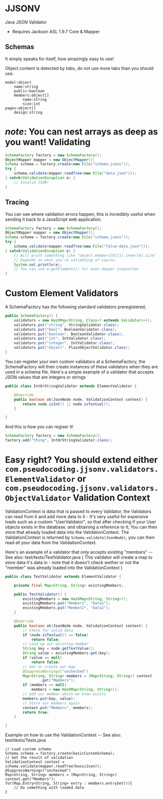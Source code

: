 JJSONV
======

Java JSON Validator
- Requires Jackson ASL 1.9.7 Core & Mapper

Schemas
-------
It simply speaks for itself, how amazingly easy to use!

Object content is detected by _tabs_, do not use more tabs than you should use.
```
model:object
	name:string
	public:boolean
	members:object[]
		name:string
		size:int
pages:object[]
	design:string
```
_note_: You can nest arrays as deep as you want!
Validating
==========
```java
SchemaFactory factory = new SchemaFactory();
ObjectMapper mapper = new ObjectMapper();
Schema schema = factory.create(new File("schema.jsons"));
try {
	schema.validate(mapper.readTree(new File("data.json")));
} catch(ValidationException e) {
	// Invalid JSON!
}
```
Tracing
-------
You can see where validation errors happen, this is incredibly useful when sending it back to a JavaScript web application.
```java
SchemaFactory factory = new SchemaFactory();
ObjectMapper mapper = new ObjectMapper();
Schema schema = factory.create(new File("schema.jsons"));
try {
	schema.validate(mapper.readTree(new File("false-data.json")));
} catch(ValidationException e) {
	// Will print something like "object.members[0][1].inner[4].size"
	// Depends on what you're validating of course.
	System.out.println(e);
	// You can use e.getElements() for even deeper inspection
}
```
Custom Element Validators
=========================
A SchemaFactory has the following standard validators preregistered;
```java
public SchemaFactory() {
	validators = new HashMap<String, Class<? extends Validator>>();
	validators.put("string", StringValidator.class);
	validators.put("bool", BooleanValidator.class);
	validators.put("boolean", BooleanValidator.class);
	validators.put("int", IntValidator.class);
	validators.put("integer", IntValidator.class);
	validators.put("object", PlainObjectValidator.class);
}
```
You can register your own custom validators at a SchemaFactory, the SchemaFactory
will then create instances of these validators when they are used in a schema file.
Here's a simple example of a validator that accepts JSON values that are integers or strings
```java
public class IntOrStringValidator extends ElementValidator {

	@Override
	public boolean ok(JsonNode node, ValidationContext context) {
		return node.isInt() || node.isTextual();
	}

}
```
And this is how you can regiser it!
```java
SchemaFactory factory = new SchemaFactory();
factory.add("thing", IntOrStringValidator.class);
```
Easy right? You should extend either ```com.pseudocoding.jjsonv.validators.ElementValidator``` or ```com.pseudocoding.jjsonv.validators.ObjectValidator```
Validation Context
==================
ValidationContext is data that is passed to every Validator, the Validators can read from it
and add more data to it - It's very useful for expensive loads such as a custom "UserValidator", so that after
checking if your User objects exists in the database, and obtaining a reference to it; You can then store that
already loaded data into the ValidationContext. The ValidationContext is returned
by ```Schema.validate(JsonNode)```, you can then read all your data from the ValidationContext.

Here's an example of a validator that only accepts existing "members" -- See also: test/tests/TestValidator.java
( This validator will create a map to store data it's data in - note that it doesn't check 
wether or not the "member" was already loaded into the ValidationContext )
```java
public class TestValidator extends ElementValidator {

	private final Map<String, String> existingMembers;

	public TestValidator() {
		existingMembers = new HashMap<String, String>();
		existingMembers.put("Member1", "Data1");
		existingMembers.put("Member2", "Data2");
	}

	@Override
	public boolean ok(JsonNode node, ValidationContext context) {
		// Check for valid data
		if (node.isTextual() == false)
			return false;
		// Load up our existing member
		String key = node.getTextValue();
		String value = existingMembers.get(key);
		if (value == null)
			return false;
		// Get or create our map
		@SuppressWarnings("unchecked")
		Map<String, String> members = (Map<String, String>) context
				.get("Members");
		if (members == null)
			members = new HashMap<String, String>();
		// Add our member which we know exists
		members.put(key, value);
		// Store our members again
		context.put("Members", members);
		return true;
	}

}
```
Example on how to use the ValidationContext -- See also: test/tests/Tests.java
```
// Load custom schema
Schema schema = factory.create(basicCustomSchema);
// Get the result of validation
ValidationContext context = schema.validate(mapper.readTree(basicJson));
@SuppressWarnings("unchecked")
Map<String, String> members = (Map<String, String>) context.get("Members");
for(Map.Entry<String, String> entry : members.entrySet()){
	// Do something with loaded data
}
```